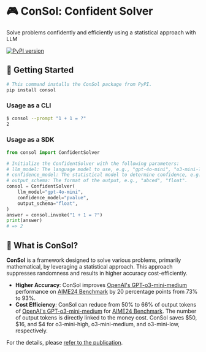 # 🎮 ConSol: Confident Solver

Solve problems confidently and efficiently using a statistical approach with LLM

[![PyPI version](https://badge.fury.io/py/consol.svg)](https://badge.fury.io/py/consol)

## 🤗 Getting Started

```bash
# This command installs the ConSol package from PyPI.
pip install consol
```

### Usage as a CLI

```bash
$ consol --prompt "1 + 1 = ?"
2
```

### Usage as a SDK

```python
from consol import ConfidentSolver

# Initialize the ConfidentSolver with the following parameters:
# llm_model: The language model to use, e.g., "gpt-4o-mini", "o3-mini-low".
# confidence_model: The statistical model to determine confidence, e.g., "msprt", "sprt", "pvalue", "bayesianposterior", "vote".
# output_schema: The format of the output, e.g., "abced", "float".
consol = ConfidentSolver(
    llm_model="gpt-4o-mini",
    confidence_model="pvalue",
    output_schema="float",
)
answer = consol.invoke("1 + 1 = ?")
print(answer)
# => 2
```

## 🤔 What is ConSol?

**ConSol** is a framework designed to solve various problems, primarily mathematical, by leveraging a statistical approach. This approach suppresses randomness and results in higher accuracy cost-efficiently.

* **Higher Accuracy**: ConSol improves [OpenAI's GPT-o3-mini-medium](.) performance on [AIME24 Benchmark](.) by 20 percentage points from 73% to 93%.
* **Cost Efficiency**: ConSol can reduce from 50% to 66% of output tokens of [OpenAI's GPT-o3-mini-medium](.) for [AIME24 Benchmark](.). The number of output tokens is directly linked to the money cost. ConSol saves $50, $16, and $4 for o3-mini-high, o3-mini-medium, and o3-mini-low, respectively.

For the details, please [refer to the publication](.).

